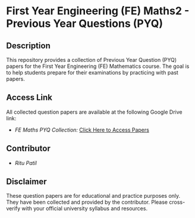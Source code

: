 # First Year Engineering (FE) Maths2 - Previous Year Questions (PYQ)

## Description

This repository provides a collection of Previous Year Question (PYQ) papers for the First Year Engineering (FE) Mathematics course. The goal is to help students prepare for their examinations by practicing with past papers.

## Access Link

All collected question papers are available at the following Google Drive link:

* *FE Maths PYQ Collection:* [Click Here to Access Papers](https://drive.google.com/drive/folders/1BZbChRbm3Rj0P-b_tMsUJ7eRXs7JMqKC?usp=sharing)


## Contributor

* *Ritu Patil*

## Disclaimer

These question papers are for educational and practice purposes only. They have been collected and provided by the contributor. Please cross-verify with your official university syllabus and resources.
